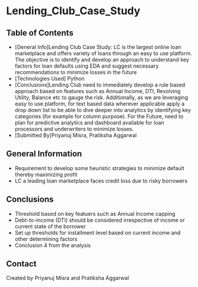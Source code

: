 # Lending_Club_Case_Study


## Table of Contents
* [General Info]Lending Club Case Study: LC is the largest online loan marketplace and offers variety of loans through an easy to use platform. The objective is to identify and develop an approach to understand key factors for loan defaults using EDA and suggest necessary recommendations to minimize losses in the future
* [Technologies Used] Python
* [Conclusions]Lending Club need to immediately develop a rule based approach based on features such as Annual Income, DTI, Revolving Utility, Balance etc to gauge the risk. Additionally, as we are leveraging easy to use platform, for text based data wherever applicable apply a drop down list to be able to dive deeper into analytics by identifying key categories (for example for column purpose). 
For the Future, need to plan for predictive analytics and dashboard available for loan processors and underwriters to minimize losses.
* [Submitted By]Priyanuj Misra, Pratiksha Aggarwal

<!-- You can include any other section that is pertinent to your problem -->

## General Information
- Requirement to develop some heuristic strategies to minimize default thereby maximizing profit
- LC a leading loan marketplace faces credit loss due to risky borrowers


<!-- You don't have to answer all the questions - just the ones relevant to your project. -->

## Conclusions
- Threshold based on key featuers such as Annual Income capping
- Debt-to-income (DTI) should be considered irrespective of income or current state of the borrower
- Set up thresholds for installment level based on current income and other determining factors
- Conclusion 4 from the analysis



<!-- As the libraries versions keep on changing, it is recommended to mention the version of library used in this project -->




## Contact
Created by Priyanuj Misra and Pratiksha Aggarwal


<!-- Optional -->
<!-- ## License -->
<!-- This project is open source and available under the [... License](). -->

<!-- You don't have to include all sections - just the one's relevant to your project -->
